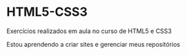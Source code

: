 # HTML5-CSS3
 Exercícios realizados em aula no curso de HTML5 e CSS3
 
 Estou aprendendo a criar sites e gerenciar meus repositórios
